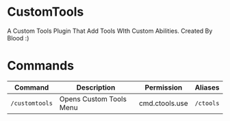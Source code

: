 # CustomTools
A Custom Tools Plugin That Add Tools WIth Custom Abilities. Created By Blood :)
# Commands
Command | Description | Permission | Aliases
--- | --- | --- | ---
`/customtools` | Opens Custom Tools Menu | cmd.ctools.use | `/ctools`
